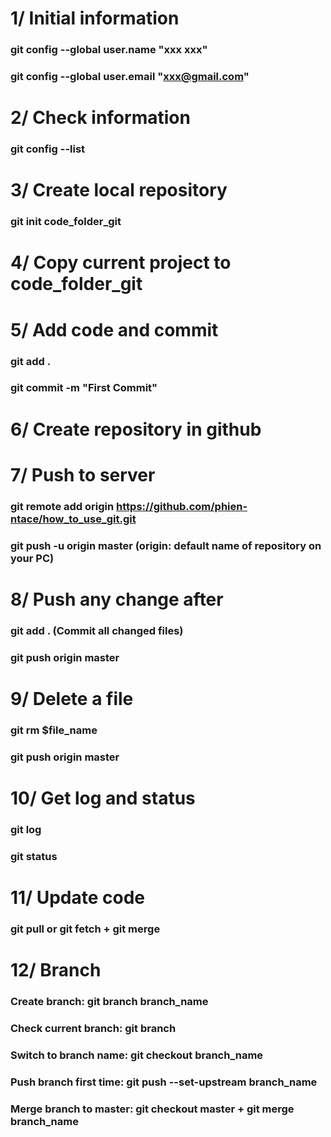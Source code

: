 # 1/ Initial information
### git config --global user.name "xxx xxx"
### git config --global user.email "xxx@gmail.com"

# 2/ Check information
### git config --list

# 3/ Create local repository
### git init code_folder_git

# 4/ Copy current project to code_folder_git

# 5/ Add code and commit
### git add . 
### git commit -m "First Commit"

# 6/ Create repository in github

# 7/ Push to server
### git remote add origin https://github.com/phien-ntace/how_to_use_git.git
### git push -u origin master (origin: default name of repository on your PC)

# 8/ Push any change after
### git add . (Commit all changed files)
### git push origin master

# 9/ Delete a file
### git rm $file_name
### git push origin master

# 10/ Get log and status
### git log
### git status

# 11/ Update code
### git pull or git fetch + git merge

# 12/ Branch
### Create branch: git branch branch_name
### Check current branch: git branch
### Switch to branch name: git checkout branch_name
### Push branch first time: git push --set-upstream branch_name
### Merge branch to master: git checkout master + git merge branch_name
